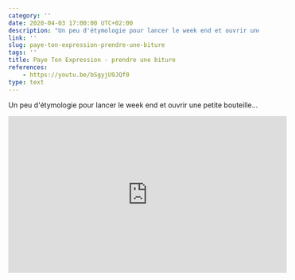 ```yaml
---
category: ''
date: 2020-04-03 17:00:00 UTC+02:00
description: "Un peu d'étymologie pour lancer le week end et ouvrir une petite bouteille... "
link: ''
slug: paye-ton-expression-prendre-une-biture
tags: ''
title: Paye Ton Expression - prendre une biture
references:
    - https://youtu.be/bSgyjU9JQf0
type: text
---
```


Un peu d'étymologie pour lancer le week end et ouvrir une petite bouteille... 

<iframe width="560" height="315" src="https://www.youtube-nocookie.com/embed/bSgyjU9JQf0" frameborder="0" allow="accelerometer; autoplay; encrypted-media; gyroscope; picture-in-picture" allowfullscreen></iframe>